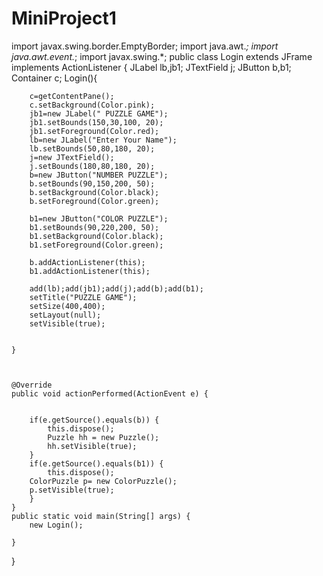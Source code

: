 # MiniProject1
import javax.swing.border.EmptyBorder;
import java.awt.*;
import java.awt.event.*;
import javax.swing.*;
public class Login extends JFrame implements ActionListener  {
	JLabel lb,jb1;
	JTextField j;
	JButton b,b1;
	Container c;
	Login(){
		 
		c=getContentPane();
		c.setBackground(Color.pink);
		jb1=new JLabel(" PUZZLE GAME");
		jb1.setBounds(150,30,100, 20);
		jb1.setForeground(Color.red);
		lb=new JLabel("Enter Your Name");
		lb.setBounds(50,80,180, 20);
		j=new JTextField();
		j.setBounds(180,80,180, 20);
		b=new JButton("NUMBER PUZZLE");
		b.setBounds(90,150,200, 50);
		b.setBackground(Color.black);
		b.setForeground(Color.green);
		
		b1=new JButton("COLOR PUZZLE");
		b1.setBounds(90,220,200, 50);
		b1.setBackground(Color.black);
		b1.setForeground(Color.green);
		
		b.addActionListener(this);
        b1.addActionListener(this);
        
		add(lb);add(jb1);add(j);add(b);add(b1);
		setTitle("PUZZLE GAME");
		setSize(400,400);
		setLayout(null);
		setVisible(true);
		
		
	}
	 
		
	 
	@Override
	public void actionPerformed(ActionEvent e) {
		 
		
		if(e.getSource().equals(b)) {
			this.dispose();
            Puzzle hh = new Puzzle();
            hh.setVisible(true);
		}
		if(e.getSource().equals(b1)) {
			this.dispose();
		ColorPuzzle p= new ColorPuzzle();
        p.setVisible(true);
		}
	}
	public static void main(String[] args) {
		new Login();

	}
}

